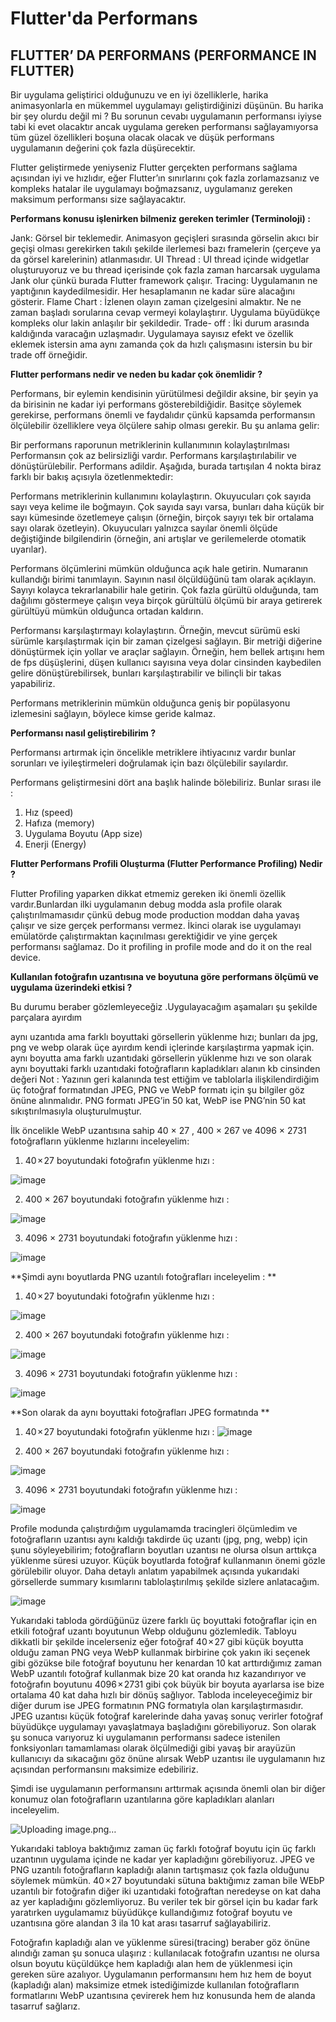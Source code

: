 # Flutter'da Performans

## FLUTTER’ DA PERFORMANS (PERFORMANCE IN FLUTTER)

Bir uygulama geliştirici olduğunuzu ve en iyi özelliklerle, harika animasyonlarla en mükemmel uygulamayı geliştirdiğinizi düşünün. Bu harika bir şey olurdu değil mi ? Bu sorunun cevabı uygulamanın performansı iyiyse tabi ki evet olacaktır ancak uygulama gereken performansı sağlayamıyorsa tüm güzel özellikleri boşuna olacak olacak ve düşük performans uygulamanın değerini çok fazla düşürecektir.

Flutter geliştirmede yeniyseniz Flutter gerçekten performans sağlama açısından iyi ve hızlıdır, eğer Flutter’ın sınırlarını çok fazla zorlamazsanız ve kompleks hatalar ile uygulamayı boğmazsanız, uygulamanız gereken maksimum performansı size sağlayacaktır.

**Performans konusu işlenirken bilmeniz gereken terimler (Terminoloji) :**

Jank: Görsel bir teklemedir. Animasyon geçişleri sırasında görselin akıcı bir geçişi olması gerekirken takılı şekilde ilerlemesi bazı framelerin (çerçeve ya da görsel karelerinin) atlanmasıdır.
UI Thread : UI thread içinde widgetlar oluşturuyoruz ve bu thread içerisinde çok fazla zaman harcarsak uygulama Jank olur çünkü burada Flutter framework çalışır.
Tracing: Uygulamanın ne yaptığının kaydedilmesidir. Her hesaplamanın ne kadar süre alacağını gösterir.
Flame Chart : İzlenen olayın zaman çizelgesini almaktır. Ne ne zaman başladı sorularına cevap vermeyi kolaylaştırır. Uygulama büyüdükçe kompleks olur lakin anlaşılır bir şekildedir.
Trade- off : İki durum arasında kaldığında varacağın uzlaşmadır. Uygulamaya sayısız efekt ve özellik eklemek istersin ama aynı zamanda çok da hızlı çalışmasını istersin bu bir trade off örneğidir.

**Flutter performans nedir ve neden bu kadar çok önemlidir ?**

Performans, bir eylemin kendisinin yürütülmesi değildir aksine, bir şeyin ya da birisinin ne kadar iyi performans gösterebildiğidir. Basitçe söylemek gerekirse, performans önemli ve faydalıdır çünkü kapsamda performansın ölçülebilir özelliklere veya ölçülere sahip olması gerekir. Bu şu anlama gelir:

Bir performans raporunun metriklerinin kullanımının kolaylaştırılması
Performansın çok az belirsizliği vardır.
Performans karşılaştırılabilir ve dönüştürülebilir.
Performans adildir.
Aşağıda, burada tartışılan 4 nokta biraz farklı bir bakış açısıyla özetlenmektedir:

Performans metriklerinin kullanımını kolaylaştırın. Okuyucuları çok sayıda sayı veya kelime ile boğmayın. Çok sayıda sayı varsa, bunları daha küçük bir sayı kümesinde özetlemeye çalışın (örneğin, birçok sayıyı tek bir ortalama sayı olarak özetleyin). Okuyucuları yalnızca sayılar önemli ölçüde değiştiğinde bilgilendirin (örneğin, ani artışlar ve gerilemelerde otomatik uyarılar).

Performans ölçümlerini mümkün olduğunca açık hale getirin. Numaranın kullandığı birimi tanımlayın. Sayının nasıl ölçüldüğünü tam olarak açıklayın. Sayıyı kolayca tekrarlanabilir hale getirin. Çok fazla gürültü olduğunda, tam dağılımı göstermeye çalışın veya birçok gürültülü ölçümü bir araya getirerek gürültüyü mümkün olduğunca ortadan kaldırın.

Performansı karşılaştırmayı kolaylaştırın. Örneğin, mevcut sürümü eski sürümle karşılaştırmak için bir zaman çizelgesi sağlayın. Bir metriği diğerine dönüştürmek için yollar ve araçlar sağlayın. Örneğin, hem bellek artışını hem de fps düşüşlerini, düşen kullanıcı sayısına veya dolar cinsinden kaybedilen gelire dönüştürebilirsek, bunları karşılaştırabilir ve bilinçli bir takas yapabiliriz.

Performans metriklerinin mümkün olduğunca geniş bir popülasyonu izlemesini sağlayın, böylece kimse geride kalmaz.

**Performansı nasıl geliştirebilirim ?**

Performansı artırmak için öncelikle metriklere ihtiyacınız vardır bunlar sorunları ve iyileştirmeleri doğrulamak için bazı ölçülebilir sayılardır.

Performans geliştirmesini dört ana başlık halinde bölebiliriz. Bunlar sırası ile :

1. Hız (speed)
2. Hafıza (memory)
3. Uygulama Boyutu (App size)
4. Enerji (Energy)

**Flutter Performans Profili Oluşturma (Flutter Performance Profiling) Nedir ?**

Flutter Profiling yaparken dikkat etmemiz gereken iki önemli özellik vardır.Bunlardan ilki uygulamanın debug modda asla profile olarak çalıştırılmamasıdır çünkü debug mode production moddan daha yavaş çalışır ve size gerçek performansı vermez. İkinci olarak ise uygulamayı emülatörde çalıştırmaktan kaçınılması gerektiğidir ve yine gerçek performansı sağlamaz. Do it profiling in profile mode and do it on the real device.

**Kullanılan fotoğrafın uzantısına ve boyutuna göre performans ölçümü ve uygulama üzerindeki etkisi ?**

Bu durumu beraber gözlemleyeceğiz .Uygulayacağım aşamaları şu şekilde parçalara ayırdım

aynı uzantıda ama farklı boyuttaki görsellerin yüklenme hızı; bunları da jpg, png ve webp olarak üçe ayırdım kendi içlerinde karşılaştırma yapmak için.
aynı boyutta ama farklı uzantıdaki görsellerin yüklenme hızı
ve son olarak aynı boyuttaki farklı uzantıdaki fotoğrafların kapladıkları alanın kb cinsinden değeri
Not : Yazının geri kalanında test ettiğim ve tablolarla ilişkilendirdiğim üç fotoğraf formatından JPEG, PNG ve WebP formatı için şu bilgiler göz önüne alınmalıdır. PNG formatı JPEG’in 50 kat, WebP ise PNG’nin 50 kat sıkıştırılmasıyla oluşturulmuştur.

İlk öncelikle WebP uzantısına sahip 40 × 27 , 400 × 267 ve 4096 × 2731 fotoğrafların yüklenme hızlarını inceleyelim:

1. 40 × 27 boyutundaki fotoğrafın  yüklenme hızı :

![image](https://user-images.githubusercontent.com/71139790/191954895-9b22d189-6458-4f0d-aa7d-b7dd71ef561b.png)

2. 400 × 267 boyutundaki fotoğrafın yüklenme hızı :

![image](https://user-images.githubusercontent.com/71139790/191955151-12e7da9f-70b6-4277-9734-126a251dbec8.png)

3. 4096 × 2731 boyutundaki fotoğrafın yüklenme hızı :

![image](https://user-images.githubusercontent.com/71139790/191955219-135bb6ee-e4f4-4d67-90cc-d113c57ecc80.png)

**Şimdi aynı boyutlarda PNG uzantılı fotoğrafları inceleyelim : **

1. 40 × 27 boyutundaki fotoğrafın  yüklenme hızı :

![image](https://user-images.githubusercontent.com/71139790/191955441-be20a602-6020-4e87-82be-a0fb8a846c67.png)


2. 400 × 267 boyutundaki fotoğrafın yüklenme hızı :

![image](https://user-images.githubusercontent.com/71139790/191955536-c58f2e58-92c6-4f18-935d-fd406d758b92.png)

3. 4096 × 2731 boyutundaki fotoğrafın yüklenme hızı :

![image](https://user-images.githubusercontent.com/71139790/191955716-cd705327-500e-49e5-afc1-03415ac352d7.png)

**Son olarak da aynı boyuttaki fotoğrafları JPEG formatında **

1. 40 × 27 boyutundaki fotoğrafın  yüklenme hızı :
![image](https://user-images.githubusercontent.com/71139790/191955760-ab47bf26-2283-463c-9798-b82a5282f5e5.png)


2. 400 × 267 boyutundaki fotoğrafın yüklenme hızı :

![image](https://user-images.githubusercontent.com/71139790/191955809-6e354602-c9f9-42f0-abe5-9fa1f5c48dee.png)

3. 4096 × 2731 boyutundaki fotoğrafın yüklenme hızı :

![image](https://user-images.githubusercontent.com/71139790/191955901-b62f2843-0445-4518-9efc-e83e5f339f9d.png)

Profile modunda çalıştırdığım uygulamamda tracingleri ölçümledim ve fotoğrafların uzantısı aynı kaldığı takdirde üç uzantı (jpg, png, webp) için şunu söyleyebilirim; fotoğrafların boyutları uzantısı ne olursa olsun arttıkça yüklenme süresi uzuyor. Küçük boyutlarda fotoğraf kullanmanın önemi gözle görülebilir oluyor. Daha detaylı anlatım yapabilmek açısında yukarıdaki görsellerde summary kısımlarını tablolaştırılmış şekilde sizlere anlatacağım.

![image](https://user-images.githubusercontent.com/71139790/191955946-e85dc5db-4192-42fc-8551-b0238e8cc0dd.png)

Yukarıdaki tabloda gördüğünüz üzere farklı üç boyuttaki fotoğraflar için en etkili fotoğraf uzantı boyutunun Webp olduğunu gözlemledik. Tabloyu dikkatli bir şekilde incelerseniz eğer fotoğraf 40 × 27 gibi küçük boyutta olduğu zaman PNG veya WebP kullanmak birbirine çok yakın iki seçenek gibi gözükse bile fotoğraf boyutunu her kenardan 10 kat arttırdığımız zaman WebP uzantılı fotoğraf kullanmak bize 20 kat oranda hız kazandırıyor ve fotoğrafın boyutunu 4096 × 2731 gibi çok büyük bir boyuta ayarlarsa ise bize ortalama 40 kat daha hızlı bir dönüş sağlıyor. Tabloda inceleyeceğimiz bir diğer durum ise JPEG formatının PNG formatıyla olan karşılaştırmasıdır. JPEG uzantısı küçük fotoğraf karelerinde daha yavaş sonuç verirler fotoğraf büyüdükçe uygulamayı yavaşlatmaya başladığını görebiliyoruz. Son olarak şu sonuca varıyoruz ki uygulamanın performansı sadece istenilen fonksiyonları tamamlaması olarak ölçülmediği gibi yavaş bir arayüzün kullanıcıyı da sıkacağını göz önüne alırsak WebP uzantısı ile uygulamanın hız açısından  performansını maksimize edebiliriz. 

Şimdi ise uygulamanın performansını arttırmak açısında önemli olan bir diğer konumuz olan fotoğrafların uzantılarına göre kapladıkları alanları inceleyelim. 

![Uploading image.png…]()

Yukarıdaki tabloya baktığımız zaman üç farklı fotoğraf boyutu için üç farklı uzantının uygulama içinde ne kadar yer kapladığını görebiliyoruz. JPEG ve PNG uzantılı fotoğrafların kapladığı alanın tartışmasız çok fazla olduğunu söylemek mümkün. 40 × 27 boyutundaki sütuna baktığımız zaman bile WEbP uzantılı bir fotoğrafın diğer iki uzantıdaki fotoğraftan neredeyse on kat daha az yer kapladığını gözlemliyoruz. Bu veriler tek bir görsel için bu kadar fark yaratırken uygulamamız büyüdükçe kullandığımız fotoğraf boyutu ve uzantısına göre alandan 3 ila 10 kat arası tasarruf sağlayabiliriz. 

Fotoğrafın kapladığı alan ve yüklenme süresi(tracing) beraber göz önüne alındığı zaman şu sonuca ulaşırız : kullanılacak fotoğrafın uzantısı ne olursa olsun boyutu küçüldükçe hem kapladığı alan hem de yüklenmesi için gereken süre azalıyor. Uygulamanın performansını hem hız hem de boyut (kapladığı alan) maksimize etmek istediğimizde kullanılan fotoğrafların formatlarını WebP uzantısına çevirerek hem hız konusunda  hem de alanda tasarruf sağlarız. 
















